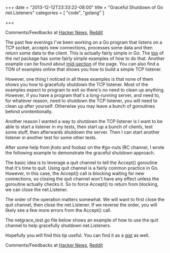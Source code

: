 +++
date = "2013-12-12T23:33:22-08:00"
title = "Graceful Shutdown of Go net.Listeners"
categories = [ "code", "golang" ]

+++

Comments/Feedbacks at [Hacker News](https://news.ycombinator.com/item?id=6899568), [Reddit](http://www.reddit.com/r/golang/comments/1ss929/graceful_shutdown_of_go_netlisteners/)

The past few evenings I've been working on a Go program that listens on a TCP socket, accepts new connections, processes some data and then return some data to the client. This is actually fairly simple in Go. The [top](http://golang.org/pkg/net) of the _net_ package has some fairly simple examples of how to do that. Another example can be found about [mid-section](http://golang.org/pkg/net/#example_Listener) of the page. You can also find a TON of examples online that shows you how to build a simple TCP listener. 

However, one thing I noticed in all these examples is that none of them shows you how to gracefully shutdown the TCP listener. Most of the examples expect to program to exit so there's no need to clean up anything. However, if you have a program that's a long-running server, and need to, for whatever reason, need to shutdown the TCP listener, you will need to clean up after yourself. Otherwise you may leave a bunch of goroutines behind unintentionally.

Another reason I wanted a way to shutdown the TCP listener is I want to be able to start a listener in my tests, then start up a bunch of clients, test some stuff, then afterwards shutdown the server. Then I can start another listener in another test for some other tests.

After some help from jhoto and foobaz on the #go-nuts IRC channel, I wrote the following example to demonstrate the graceful shutdown approach.

The basic idea is to leverage a quit channel to tell the Accept() goroutine that it's time to quit. Using quit channel is a fairly common practice in Go. However, in this case, the Accept() call is blocking waiting for new connections, so closing the quit channel won't have any effect unless the goroutine actually checks it. So to force Accept() to return from blocking, we can close the net.Listener. 

The order of the operation matters somewhat. We will want to first close the quit channel, then close the net.Listener. If we reverse the order, you will likely see a few more errors from the Accept() call.

The netgrace_test.go file below shows an example of how to use the quit channel to help gracefully shutdown net.Listeners.

Hopefully you will find this tip useful. You can find it as a [gist](https://gist.github.com/zhenjl/7940977) as well.

<script src="https://gist.github.com/zhenjl/7940977.js"></script>

Comments/Feedbacks at [Hacker News](https://news.ycombinator.com/item?id=6899568), [Reddit](http://www.reddit.com/r/golang/comments/1ss929/graceful_shutdown_of_go_netlisteners/)
